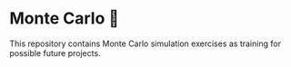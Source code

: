 # Monte Carlo 🍺

This repository contains Monte Carlo simulation exercises as training for possible future projects.
